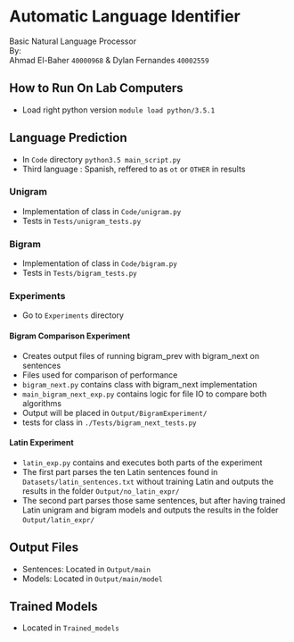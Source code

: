# Automatic Language Identifier
Basic Natural Language Processor  
By:  
Ahmad El-Baher `40000968` & Dylan Fernandes `40002559`

## How to Run On Lab Computers ##  
- Load right python version
`module load python/3.5.1`

## Language Prediction ##
- In `Code` directory
`python3.5 main_script.py`
- Third language : Spanish, reffered to as `ot` or `OTHER` in results

### Unigram ###
- Implementation of class in `Code/unigram.py`
- Tests in `Tests/unigram_tests.py`

### Bigram ###
- Implementation of class in `Code/bigram.py`
- Tests in `Tests/bigram_tests.py`

### Experiments ###
- Go to `Experiments` directory

#### Bigram Comparison Experiment
- Creates output files of running bigram_prev with bigram_next on sentences
- Files used for comparison of performance
- `bigram_next.py` contains class with bigram_next implementation
- `main_bigram_next_exp.py` contains logic for file IO to compare both algorithms
- Output will be placed in `Output/BigramExperiment/`
- tests for class in `./Tests/bigram_next_tests.py`

#### Latin Experiment
- `latin_exp.py` contains and executes both parts of the experiment
- The first part parses the ten Latin sentences found in `Datasets/latin_sentences.txt` without training Latin and outputs the results in the folder `Output/no_latin_expr/`
- The second part parses those same sentences, but after having trained Latin unigram and bigram models and outputs the results in the folder `Output/latin_expr/`

## Output Files ##
- Sentences: Located in `Output/main`
- Models: Located in `Output/main/model`

## Trained Models ##
- Located in `Trained_models`
